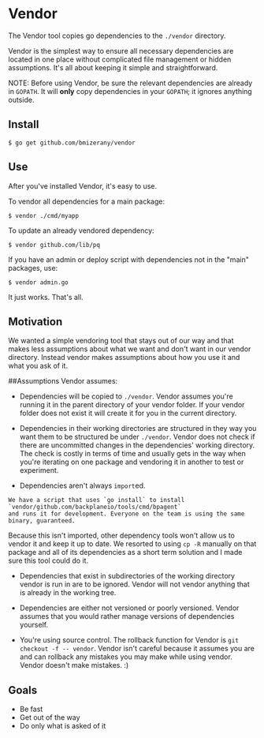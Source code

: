 # Vendor

The Vendor tool copies go dependencies to the `./vendor` directory. 

Vendor is the simplest way to ensure all necessary dependencies are located in one 
place without complicated file management or hidden assumptions. It's all about keeping 
it simple and straightforward.

NOTE: Before using Vendor, be sure the relevant dependencies are already in `GOPATH`. It will **only** copy 
dependencies in your `GOPATH`; it ignores anything outside. 

## Install

	$ go get github.com/bmizerany/vendor

## Use

After you've installed Vendor, it's easy to use.

To vendor all dependencies for a main package:

	$ vendor ./cmd/myapp

To update an already vendored dependency:

	$ vendor github.com/lib/pq

If you have an admin or deploy script with dependencies not in the "main" packages, use:

	$ vendor admin.go

It just works. That's all.

## Motivation

We wanted a simple vendoring tool that stays out of our way and that makes less
assumptions about what we want and don't want in our vendor directory. Instead
vendor makes assumptions about how you use it and what you ask of it. 

##Assumptions
Vendor assumes:

   * Dependencies will be copied to `./vendor`. Vendor assumes you're running it 
    in the parent directory of your vendor folder. If your vendor folder does not 
    exist it will create it for you in the current directory.

   * Dependencies in their working directories are structured in they way you want 
    them to be structured be under `./vendor`. Vendor does not check if there are 
    uncommitted changes in the dependencies' working directory. The check is costly in 
    terms of time and usually gets in the way when you're iterating on one package and 
    vendoring it in another to test or experiment.

   * Dependencies aren't always `import`ed.

    We have a script that uses `go install` to install `vendor/github.com/backplaneio/tools/cmd/bpagent` 
    and runs it for development. Everyone on the team is using the same binary, guaranteed.

   Because this isn't imported, other dependency tools won't allow us to vendor it and keep it 
   up to date. We resorted to using `cp -R` manually on that package and all of its dependencies
   as a short term solution and I made sure this tool could do it.

   * Dependencies that exist in subdirectories of the working directory vendor is run in are 
    to be ignored. Vendor will not vendor anything that is already in the working tree.

   * Dependencies are either not versioned or poorly versioned. Vendor assumes that you would 
    rather manage versions of dependencies yourself.

   * You're using source control. The rollback function for Vendor is `git checkout -f -- vendor`. 
    Vendor isn't careful because it assumes you are and can rollback any mistakes you may make 
    while using vendor. Vendor doesn't make mistakes. :)

## Goals

* Be fast
* Get out of the way
* Do only what is asked of it

